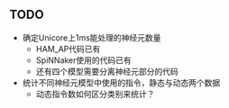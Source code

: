 ## TODO
- 确定Unicore上1ms能处理的神经元数量
	- HAM_AP代码已有
	- SpiNNaker使用的代码已有
	- 还有四个模型需要分离神经元部分的代码
- 统计不同神经元模型中使用的指令，静态与动态两个数据
	- 动态指令数如何区分类别来统计？